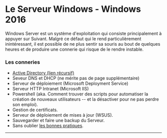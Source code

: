 # Le Serveur Windows - Windows 2016
Windows Server est un système d'exploitation qui consiste principalement à appuyer sur Suivant. 
Malgré ce défaut qui le rend particulièrement inintéressant, il est possible de ne plus sentir sa souris au bout de quelques heures et de produire une connerie qui risque de le rendre instable.

### Les conneries 

* [Active Directory (lien récursif)](active-directory-bases)
* Seveur DNS et DHCP (ne mérite pas de page supplémentaire)
* Serveur de déploiement (Microsoft Deployment Service)
* Serveur HTTP Intranet (Microsoft IIS)
* Powershell (aka. Comment trouver des scripts pour automatiser la création de nouveaux utilisateurs -- et la désactiver pour ne pas perdre son emploi).
* Gestion de certificats.
* Serveur de déploiement de mises à jour (WSUS).
* Sauvegarder et faire une backup du Serveur.  
* Sans oublier [les bonnes pratiques](pratiques).

_________________
